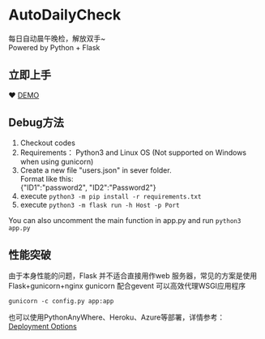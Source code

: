 # AutoDailyCheck
每日自动晨午晚检，解放双手~  
Powered by Python + Flask

## 立即上手
❤ [DEMO](https://soowin.me)

## Debug方法
1. Checkout codes
2. Requirements： Python3 and Linux OS (Not supported on Windows when using gunicorn)
0. Create a new file "users.json" in sever folder.  
Format like this:  
 {"ID1":"password2", "ID2":"Password2"}
3. execute ```python3 -m pip install -r requirements.txt```
4. execute ```python3 -m flask run -h Host -p Port```

You can also uncomment the main function in app.py and run
```python3 app.py```


## 性能突破
由于本身性能的问题，Flask 并不适合直接用作web 服务器，常见的方案是使用Flask+gunicorn+nginx
gunicorn 配合gevent 可以高效代理WSGI应用程序
```shell script
gunicorn -c config.py app:app
```
也可以使用PythonAnyWhere、Heroku、Azure等部署，详情参考：[Deployment Options](https://flask.palletsprojects.com/en/1.1.x/deploying/)
